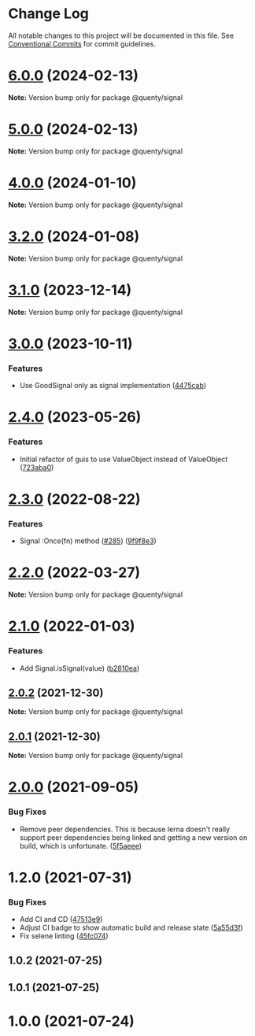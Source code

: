 # Change Log

All notable changes to this project will be documented in this file.
See [Conventional Commits](https://conventionalcommits.org) for commit guidelines.

# [6.0.0](https://github.com/Quenty/NevermoreEngine/compare/@quenty/signal@5.0.0...@quenty/signal@6.0.0) (2024-02-13)

**Note:** Version bump only for package @quenty/signal





# [5.0.0](https://github.com/Quenty/NevermoreEngine/compare/@quenty/signal@4.0.0...@quenty/signal@5.0.0) (2024-02-13)

**Note:** Version bump only for package @quenty/signal





# [4.0.0](https://github.com/Quenty/NevermoreEngine/compare/@quenty/signal@3.2.0...@quenty/signal@4.0.0) (2024-01-10)

**Note:** Version bump only for package @quenty/signal





# [3.2.0](https://github.com/Quenty/NevermoreEngine/compare/@quenty/signal@3.1.0...@quenty/signal@3.2.0) (2024-01-08)

**Note:** Version bump only for package @quenty/signal





# [3.1.0](https://github.com/Quenty/NevermoreEngine/compare/@quenty/signal@3.0.0...@quenty/signal@3.1.0) (2023-12-14)

**Note:** Version bump only for package @quenty/signal





# [3.0.0](https://github.com/Quenty/NevermoreEngine/compare/@quenty/signal@2.4.0...@quenty/signal@3.0.0) (2023-10-11)


### Features

* Use GoodSignal only as signal implementation ([4475cab](https://github.com/Quenty/NevermoreEngine/commit/4475cab448564a8cf8e51902e30f5c486bf49ac3))





# [2.4.0](https://github.com/Quenty/NevermoreEngine/compare/@quenty/signal@2.3.0...@quenty/signal@2.4.0) (2023-05-26)


### Features

* Initial refactor of guis to use ValueObject instead of ValueObject ([723aba0](https://github.com/Quenty/NevermoreEngine/commit/723aba0208cae7e06c9d8bf2d8f0092d042d70ea))





# [2.3.0](https://github.com/Quenty/NevermoreEngine/compare/@quenty/signal@2.2.0...@quenty/signal@2.3.0) (2022-08-22)


### Features

* Signal :Once(fn) method ([#285](https://github.com/Quenty/NevermoreEngine/issues/285)) ([9f9f8e3](https://github.com/Quenty/NevermoreEngine/commit/9f9f8e3f0d50f73392271011aa3a37f137ae03fb))





# [2.2.0](https://github.com/Quenty/NevermoreEngine/compare/@quenty/signal@2.1.0...@quenty/signal@2.2.0) (2022-03-27)

**Note:** Version bump only for package @quenty/signal





# [2.1.0](https://github.com/Quenty/NevermoreEngine/compare/@quenty/signal@2.0.2...@quenty/signal@2.1.0) (2022-01-03)


### Features

* Add Signal.isSignal(value) ([b2810ea](https://github.com/Quenty/NevermoreEngine/commit/b2810ea593223a9fe220f5e475221683d837fe9d))





## [2.0.2](https://github.com/Quenty/NevermoreEngine/compare/@quenty/signal@2.0.1...@quenty/signal@2.0.2) (2021-12-30)

**Note:** Version bump only for package @quenty/signal





## [2.0.1](https://github.com/Quenty/NevermoreEngine/compare/@quenty/signal@2.0.0...@quenty/signal@2.0.1) (2021-12-30)

**Note:** Version bump only for package @quenty/signal





# [2.0.0](https://github.com/Quenty/NevermoreEngine/compare/@quenty/signal@1.2.0...@quenty/signal@2.0.0) (2021-09-05)


### Bug Fixes

* Remove peer dependencies. This is because lerna doesn't really support peer dependencies being linked and getting a new version on build, which is unfortunate. ([5f5aeee](https://github.com/Quenty/NevermoreEngine/commit/5f5aeeea8de9975435309e53679f0ef7064f9dd0))





# 1.2.0 (2021-07-31)


### Bug Fixes

* Add CI and CD ([47513e9](https://github.com/Quenty/NevermoreEngine/commit/47513e9b568162707534af132396dd8756947dd3))
* Adjust CI badge to show automatic build and release state ([5a55d3f](https://github.com/Quenty/NevermoreEngine/commit/5a55d3f19bf8d66a760d67da9b56ed47fab74656))
* Fix selene linting ([45fc074](https://github.com/Quenty/NevermoreEngine/commit/45fc07489ee59127ac6582689f19a0e87c1e5b5a))



## 1.0.2 (2021-07-25)



## 1.0.1 (2021-07-25)



# 1.0.0 (2021-07-24)
